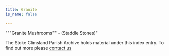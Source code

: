 ```yaml
---
title: Granite
is_name: false

---
```


"""Granite Mushrooms"" - (Staddle Stones)"


The Stoke Climsland Parish Archive holds material under this index entry. To find out more please [contact us](/contact/)
